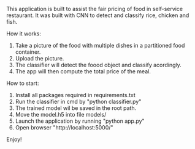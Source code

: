 This application is built to assist the fair pricing of food in self-service restaurant.
It was built with CNN to detect and classify rice, chicken and fish.

How it works:
1. Take a picture of the food with multiple dishes in a partitioned food container.
2. Upload the picture.
3. The classifier will detect the foood object and classify acordingly.
4. The app will then compute the total price of the meal.

How to start:
1. Install all packages required in requirements.txt
2. Run the classifier in cmd by "python classifier.py"
3. The trained model wil be saved in the root path.
4. Move the model.h5 into file models/
5. Launch the application by running "python app.py"
6. Open browser "http://localhost:5000/"

Enjoy!
